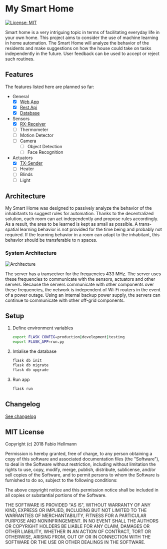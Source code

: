 # My Smart Home
[![License: MIT](https://img.shields.io/badge/License-MIT-yellow.svg)](https://opensource.org/licenses/MIT)

Smart home is a very intriguing topic in terms of facilitating everyday life in your own home. This project aims to consider the use of machine learning in home automation. The Smart Home will analyze the behavior of the residents and make suggestions on how the house could take on tasks independently in the future. User feedback can be used to accept or reject such routines.

## Features
The features listed here are planned so far:

- General
    - [x] [Web App](https://github.com/FHellmann/My-Smart-Home/blob/master/doc/features/general/WEB_APP.md)
    - [x] [Rest Api](https://github.com/FHellmann/My-Smart-Home/blob/master/doc/features/general/REST_API.md)
    - [x] [Database](https://github.com/FHellmann/My-Smart-Home/blob/master/doc/features/general/Database.md)
- Sensors
    - [x] [RX-Receiver](https://github.com/FHellmann/My-Smart-Home/blob/master/doc/features/general/RF.md)
    - [ ] Thermometer
    - [ ] Motion Detector
    - [ ] Camera
        - [ ] Object Detection
        - [ ] Face Recognition
- Actuators
    - [x] [TX-Sender](https://github.com/FHellmann/My-Smart-Home/blob/master/doc/features/general/RF.md)
    - [ ] Heater
    - [ ] Blinds
    - [ ] Light

## Architecture
My Smart Home was designed to passively analyze the behavior of the inhabitants to suggest rules for automation. Thanks to the decentralized solution, each room can act independently and propose rules accordingly. As a result, the area to be learned is kept as small as possible. A trans-spatial learning behavior is not provided for the time being and probably not required. If the learning behavior in a room can adapt to the inhabitant, this behavior should be transferable to n spaces.

### System Architecture

![Architecture](https://github.com/FHellmann/My-Smart-Home/blob/master/doc/images/My-Smart-Home_Network-Architecture.png)

The server has a transceiver for the frequencies 433 MHz. The server uses these frequencies to communicate with the sensors, actuators and other servers. Because the servers communicate with other components over these frequencies, the network is independent of Wi-Fi routers in the event of a power outage. Using an internal backup power supply, the servers can continue to communicate with other off-grid components.

## Setup

1. Define environment variables

    ```bash
    export FLASK_CONFIG=production|development|testing
    export FLASK_APP=run.py
    ```
    
2. Intialise the database

    ```bash
    flask db init
    flask db migrate
    flask db upgrade
    ```

3. Run app

    ```bash
    flask run
    ```


## Changelog
[See changelog](https://github.com/FHellmann/My-Smart-Home/blob/master/CHANGELOG.md)

## MIT License

Copyright (c) 2018 Fabio Hellmann

Permission is hereby granted, free of charge, to any person obtaining a copy
of this software and associated documentation files (the "Software"), to deal
in the Software without restriction, including without limitation the rights
to use, copy, modify, merge, publish, distribute, sublicense, and/or sell
copies of the Software, and to permit persons to whom the Software is
furnished to do so, subject to the following conditions:

The above copyright notice and this permission notice shall be included in all
copies or substantial portions of the Software.

THE SOFTWARE IS PROVIDED "AS IS", WITHOUT WARRANTY OF ANY KIND, EXPRESS OR
IMPLIED, INCLUDING BUT NOT LIMITED TO THE WARRANTIES OF MERCHANTABILITY,
FITNESS FOR A PARTICULAR PURPOSE AND NONINFRINGEMENT. IN NO EVENT SHALL THE
AUTHORS OR COPYRIGHT HOLDERS BE LIABLE FOR ANY CLAIM, DAMAGES OR OTHER
LIABILITY, WHETHER IN AN ACTION OF CONTRACT, TORT OR OTHERWISE, ARISING FROM,
OUT OF OR IN CONNECTION WITH THE SOFTWARE OR THE USE OR OTHER DEALINGS IN THE
SOFTWARE.

